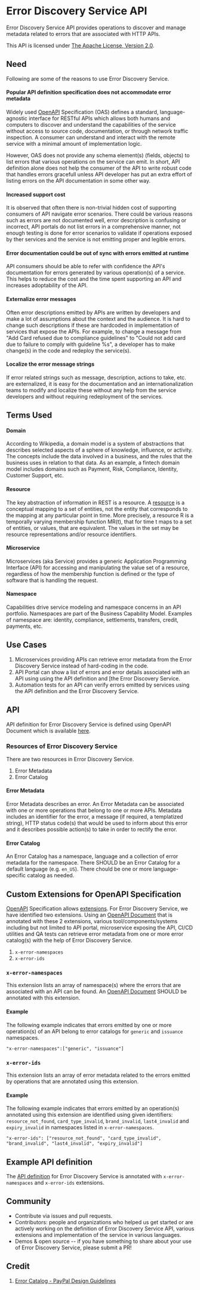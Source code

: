 # Error Discovery Service API

Error Discovery Service API provides operations to discover and manage metadata related to errors that are associated with HTTP APIs. 

This API is licensed under [The Apache License, Version 2.0](https://www.apache.org/licenses/LICENSE-2.0.html).

## Need

Following are some of the reasons to use Error Discovery Service.

#### Popular API definition specification does not accommodate error metadata

Widely used [OpenAPI](https://swagger.io/specification/) Specification (OAS) defines a standard, language-agnostic interface for RESTful APIs which allows both humans and computers to discover and understand the capabilities of the service without access to source code, documentation, or through network traffic inspection. A consumer can understand and interact with the remote service with a minimal amount of implementation logic. 

However, OAS does not provide any schema element(s) (fields, objects) to list errors that various operations on the service can emit. In short, API definition alone does not help the consumer of the API to write robust code that handles errors gracefull unless API developer has put an extra effort of listing errors on the API documentation in some other way.

#### Increased support cost

It is observed that often there is non-trivial hidden cost of supporting consumers of API navigate error scenarios. There could be various reasons such as errors are not documented well, error description is confusing or incorrect, API portals do not list errors in a comprehensive manner, not enough testing is done for error scenarios to validate if operations exposed by ther services and the service is not emitting proper and legible errors.

#### Error documentation could be out of sync with errors emitted at runtime

API consumers should be able to refer with confidence the API's documentation for errors generated by various operation(s) of a service. This helps to reduce the cost and the time spent supporting an API and increases adoptability of the API.

#### Externalize error messages

Often error descriptions emitted by APIs are written by developers and make a lot of assumptions about the context and the audience. It is hard to change such descriptions if these are hardcoded in implementation of services that expose the APIs. For example, to change a message from "Add Card refused due to compliance guidelines" to "Could not add card due to failure to comply with guideline %s", a developer has to make change(s) in the code and redeploy the service(s).

#### Localize the error message strings 
If error related strings such as message, description, actions to take, etc. are externalized, it is easy for the documentation and an internationalization teams to modify and localize these without any help from the service developers and without requiring redeployment of the services.

## Terms Used


#### Domain

According to Wikipedia, a domain model is a system of abstractions that describes selected aspects of a sphere of knowledge, influence, or activity. The concepts include the data involved in a business, and the rules that the business uses in relation to that data. As an example, a fintech domain model includes domains such as Payment, Risk, Compliance, Identity, Customer Support, etc.

#### Resource

The key abstraction of information in REST is a resource. A [resource](https://github.com/paypal/api-standards/blob/master/api-style-guide.md#resource) is a conceptual mapping to a set of entities, not the entity that corresponds to the mapping at any particular point in time. More precisely, a resource R is a temporally varying membership function MR(t), that for time t maps to a set of entities, or values, that are equivalent. The values in the set may be resource representations and/or resource identifiers.

#### Microservice 

Microservices (aka Service) provides a generic Application Programming Interface (API) for accessing and manipulating the value set of a resource, regardless of how the membership function is defined or the type of software that is handling the request.

#### Namespace

Capabilities drive service modeling and namespace concerns in an API portfolio. Namespaces are part of the Business Capability Model. Examples of namespace are: identity, compliance, settlements, transfers, credit, payments, etc.


## Use Cases


1. Microservices providing APIs can retrieve error metadata from the Error Discovery Service instead of hard-coding in the code.
2. API Portal can show a list of errors and error details associated with an API using using the API definition and [the Error Discovery Service.
3. Automation tests for an API can verify errors emitted by services using the API definition and the Error Discovery Service.


## API

API definition for Error Discovery Service is defined using OpenAPI Document which is available [here](error_discovery_service.json). 

### Resources of Error Discovery Service

There are two resources in Error Discovery Service.

1. Error Metadata
2. Error Catalog

#### Error Metadata

Error Metadata describes an error. An Error Metadata can be associated with one or more operations that belong to one or more APIs. Metadata includes an identifier for the error, a message (if required, a templatized string), HTTP status code(s) that would be used to inform about this error and it describes possible action(s) to take in order to rectify the error.

#### Error Catalog

An Error Catalog has a namespace, language and a collection of error metadata for the namespace. There SHOULD be an Error Catalog for a default language (e.g. `en_US`). There chould be one or more language-specific catalog as needed.

## Custom Extensions for OpenAPI Specification

[OpenAPI](https://swagger.io/specification/) Specification allows [extensions](https://swagger.io/specification/#specification-extensions). For Error Discovery Service, we have identified two extensions. Using an [OpenAPI Document](https://swagger.io/specification/#definitions) that is annotated with these 2 extensions, various tool/components/systems including but not limited to API portal, microservice exposing the API, CI/CD utilities and QA tests can retrieve error metadata from one or more error catalog(s) with the help of Error Discovery Service. 

1. `x-error-namespaces`
2. `x-error-ids`

### `x-error-namespaces`

This extension lists an array of namespace(s) where the errors that are associated with an API can be found. An [OpenAPI Document](https://swagger.io/specification/#definitions) SHOULD be annotated with this extension.

#### Example

The following example indicates that errors emitted by one or more operation(s) of an API belong to error catalogs for `generic` and `issuance` namespaces.

```
"x-error-namespaces":["generic", "issuance"]
```

### `x-error-ids`

This extension lists an array of error metadata related to the errors emitted by operations that are annotated using this extension. 

#### Example

The following example indicates that errors emitted by an operation(s) annotated using this extension are identified using given identifiers: `resource_not_found`, `card_type_invalid`, `brand_invalid`, `last4_invalid` and `expiry_invalid` in namespaces listed in `x-error-namespaces`.

```
"x-error-ids": ["resource_not_found", "card_type_invalid", "brand_invalid", "last4_invalid", "expiry_invalid"]
```

## Example API definition

The [API definition](error-discovery-service.json) for Error Discovery Service is annotated with `x-error-namespaces` and `x-error-ids` extensions.

## Community


* Contribute via issues and pull requests.
* Contributors: people and organizations who helped us get started or are actively working on the definition of Error Discovery Service API, various extensions and implementation of the service in various languages.
* Demos & open source -- if you have something to share about your use of Error Discovery Service, please submit a PR!

## Credit
1. [Error Catalog - PayPal Design Guidelines](https://github.com/paypal/api-standards/blob/master/api-style-guide.md#error-catalog)
